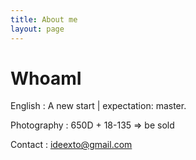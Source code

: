 ```yaml
---
title: About me
layout: page
---
```


# WhoamI

English : A new start | expectation: master.  

Photography : 650D + 18-135 => be sold  

Contact : ideexto@gmail.com
